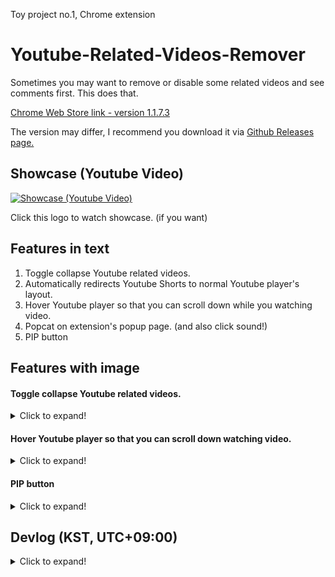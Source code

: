 Toy project no.1, Chrome extension

# Youtube-Related-Videos-Remover
Sometimes you may want to remove or disable some related videos and see comments first. This does that.

[Chrome Web Store link - version 1.1.7.3](https://chrome.google.com/webstore/detail/pnllijckhhmdphamnkihmigimjegedle/)

The version may differ, I recommend you download it via [Github Releases page.](https://github.com/Binz1mp/Youtube-Related-Videos-Remover/releases)


## Showcase (Youtube Video)
[![Showcase (Youtube Video)](https://user-images.githubusercontent.com/96367152/162658122-39d7dc99-a2e0-40ff-9b0e-8ca06a9924a9.png)](https://www.youtube.com/watch?v=BxXAmUqmynY)

Click this logo to watch showcase. (if you want)

## Features in text
1. Toggle collapse Youtube related videos.
2. Automatically redirects Youtube Shorts to normal Youtube player's layout.
3. Hover Youtube player so that you can scroll down while you watching video.
4. Popcat on extension's popup page. (and also click sound!)
5. PIP button

## Features with image
#### Toggle collapse Youtube related videos.
<details>
  <summary>Click to expand!</summary>

![001](https://user-images.githubusercontent.com/96367152/162660380-1952b31a-a940-4ce8-85f7-f568df41a0fd.png)
</details>

#### Hover Youtube player so that you can scroll down watching video.
<details>
  <summary>Click to expand!</summary>

![002](https://user-images.githubusercontent.com/96367152/162660384-a6adff37-fd38-4d79-add3-384a68d96cae.png)
</details>

#### PIP button
<details>
  <summary>Click to expand!</summary>

![003](https://user-images.githubusercontent.com/96367152/162660386-0876bbdc-60d3-4245-af96-d3f40f01735f.png)
</details>

## Devlog (KST, UTC+09:00)
<details>
  <summary>Click to expand!</summary>

### 2022-04-10 20:25 - version 1.1.9.1
minor big fix
### 2022-04-08 18:03 - version 1.1.9
PIP mode added, code by Google.
### 2022-04-08 16:38 - version 1.1.8
Button will hover after you click Hover Video.
### 2022-04-05 20:39 - version 1.1.7.3
minor bug fixed
### 2022-04-03 21:48 - version 1.1.7.2
minor bug fixed
### 2022-04-03 19:58 - version 1.1.7
minor bug fixed
### 2022-04-03 19:46 - version 1.1.6
popcat added on popup page.
### 2022-04-03 18:45 - version 1.1.5
Comments will no longer cover/be on the Youtube player.
### 2022-04-02 01:25
Video Hovering feature added.

This just adds `position:fixed` to youtube player, so it may look cursed.

But that's fine. That's what I intended. Because I just wanted to watch videos and comments at the same time.

... But I'll fix that.
### 2022-04-02 00:23
Minor bug fixed, minor design changed.
### 2022-03-26 01:50
Now youtube `shorts` link will be redirected to `watch`.

youtube.com/`shorts`/blahblah -> youtube.com/`watch`/blahblah

I just hate Youtube Shorts contents' layout.
### 2022-03-25 17:25
Now auto theatre mode added.

After you close the related videos, you'll be watching youtube in theatre mode. with closed related videos.

But of course, you can watch in theatre mode with opened related videos.

Just click 'open related videos and click theatre mode icon in youtube player manually.
### 2022-03-16 01:59
Now not only vertical mode, but also wide mode is supported.

And also minor bug fix.
### 2022-03-14 23:49
Button duplication issue has been solved.
### 2022-03-14 21:57
localstorage done, now even if you reload the browser, closed/open button value will be saved.
### 2022-03-14 16:08
Now collapse function works, but I need to make some to remain the collapsed status even after I reload the site.

Maybe I need to know how to deal with localStorage stuff.
</details>